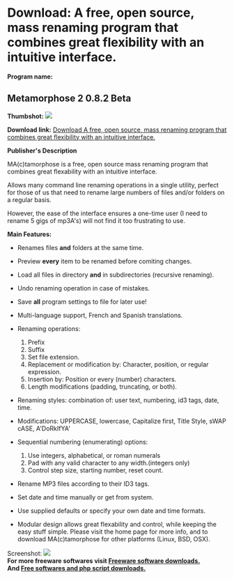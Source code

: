 # Download: A free, open source, mass renaming program that combines great flexibility with an intuitive interface. 

**Program name:**

## Metamorphose 2 0.8.2 Beta

  
**Thumbshot:** ![](http://www.freewarefiles.com/screenshot/meta_ff_renamer_md.gif)   
  
**Download link:** [Download A free, open source, mass renaming program that combines great flexibility with an intuitive interface. ](http://freesoftwares.boysofts.com/Metamorphose_program_17878.html)  
  


**Publisher's Description**  
  


MA(c)tamorphose is a free, open source mass renaming program that combines great flexability with an intuitive interface. 

Allows many command line renaming operations in a single utility, perfect for those of us that need to rename large numbers of files and/or folders on a regular basis.

However, the ease of the interface ensures a one-time user (I need to rename 5 gigs of mp3A's) will not find it too frustrating to use.

**Main Features:**

  * Renames files **and** folders at the same time.
  * Preview **every** item to be renamed before comiting changes.
  * Load all files in directory **and** in subdirectories (recursive renaming).
  * Undo renaming operation in case of mistakes.
  * Save **all** program settings to file for later use!
  * Multi-language support, French and Spanish translations.
  * Renaming operations: 
    1. Prefix
    2. Suffix
    3. Set file extension.
    4. Replacement or modification by: Character, position, or regular expression.
    5. Insertion by: Position or every (number) characters.
    6. Length modifications (padding, truncating, or both).
  * Renaming styles: combination of: user text, numbering, id3 tags, date, time.
  * Modifications: UPPERCASE, lowercase, Capitalize first, Title Style, sWAP cASE, A'DoRkIfYA'
  * Sequential numbering (enumerating) options:  

    1. Use integers, alphabetical, or roman numerals
    2. Pad with any valid character to any width.(integers only)
    3. Control step size, starting number, reset count.
  * Rename MP3 files according to their ID3 tags.
  * Set date and time manually or get from system.
  * Use supplied defaults or specify your own date and time formats.
  * Modular design allows great flexability and control, while keeping the easy stuff simple.
Please visit the home page for more info, and to download MA(c)tamorphose for other platforms (Linux, BSD, OSX). 

  
  
Screenshot: ![](http://www.freewarefiles.com/screenshot/meta_ff_renamer.gif)   
**For more freeware softwares visit [Freeware software downloads.](http://freesoftwares.boysofts.com/)**   
**And [Free softwares and php script downloads.](http://www.boysofts.com/)**
